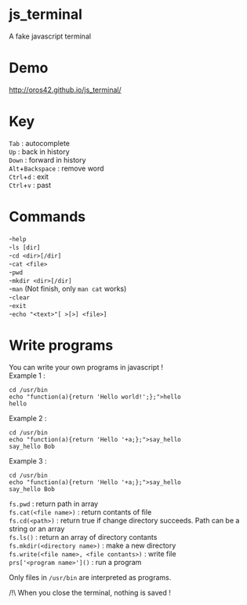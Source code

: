 js_terminal
===========

A fake javascript terminal


Demo
====

http://oros42.github.io/js_terminal/


Key
===

```Tab``` : autocomplete  
```Up``` : back in history  
```Down``` : forward in history  
```Alt```+```Backspace``` : remove word  
```Ctrl```+```d``` : exit  
```Ctrl```+```v``` : past  


Commands
========

-```help```  
-```ls [dir]```  
-```cd <dir>[/dir]```  
-```cat <file>```  
-```pwd```  
-```mkdir <dir>[/dir]```  
-```man``` (Not finish, only ```man cat``` works)  
-```clear```  
-```exit```  
-```echo "<text>"[ >[>] <file>]```  


Write programs
==============

You can write your own programs in javascript !  
Example 1 :  
```
cd /usr/bin
echo "function(a){return 'Hello world!';};">hello
hello
```

Example 2 :  
```
cd /usr/bin
echo "function(a){return 'Hello '+a;};">say_hello
say_hello Bob
```

Example 3 :  
```
cd /usr/bin
echo "function(a){return 'Hello '+a;};">say_hello
say_hello Bob
```

```fs.pwd``` : return path in array  
```fs.cat(<file name>)``` : return contants of file   
```fs.cd(<path>)``` : return true if change directory succeeds. Path can be a string or an array  
```fs.ls()``` : return an array of directory contants  
```fs.mkdir(<directory name>)``` : make a new directory  
```fs.write(<file name>, <file contants>)``` : write file  
```prs['<program name>']()``` : run a program   


Only files in ```/usr/bin``` are interpreted as programs.  
  
/!\ When you close the terminal, nothing is saved !  
